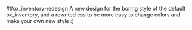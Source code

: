 ##ox_inventory-redesign
A new design for the boring style of the default ox_inventory, and a rewrited css to be more easy to change colors and make your own new style :)
